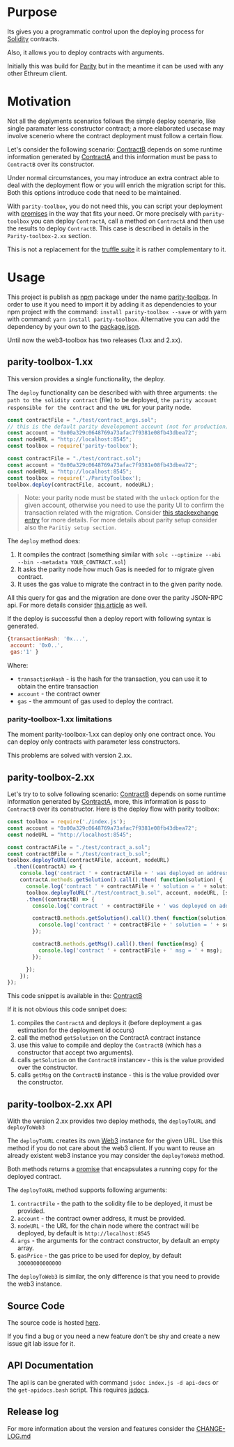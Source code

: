 # Purpose

Its gives you a programmatic control upon the deploying process for [Solidity](https://solidity.readthedocs.io/en/v0.4.21/index.html) contracts.

Also, it  allows you to deploy contracts with arguments.

Initially this was build for [Parity](https://www.parity.io/) but in the meantime it can be used with any other Ethreum client.

# Motivation

Not all the deplyments scenarios follows the simple deploy scenario,
like single paramater less constructor contract;
a more elaborated usecase may involve scenerio where the contract deployment must
follow a certain flow.


Let's consider the following scenario: [ContractB](https://github.com/norgoci/parity-toolbox/blob/master/test/contract_b.sol)
depends on some runtime information generated by [ContractA](https://github.com/norgoci/parity-toolbox/blob/master/test/contract_a.sol)
and this information must be pass to `ContractB` over its constructor.

Under normal circumstances, you may introduce an extra contract able to deal with
the deployment flow or you will enrich the migration script for this.
Both this options introduce code that need to be maintained.

With `parity-toolbox`, you do not need this, you can script your deployment with
[promises](https://developer.mozilla.org/en-US/docs/Web/JavaScript/Guide/Using_promises)
in the way that fits your need. Or more precisely with `parity-toolbox` you can deploy `ContractA`,
call a method on `ContractA` and then use the results to deploy `ContractB`. This case is described
in details in the `Parity-toolbox-2.xx` section.

This is not a replacement for the [truffle suite](https://truffleframework.com/) it is rather complementary to it.


# Usage

This project is publish as [npm](https://www.npmjs.com/) package under the name
[parity-toolbox](https://www.npmjs.com/package/parity-toolbox).
In order to use it  you need to import it by adding it as dependencies to your
npm project with the command: `install parity-toolbox --save`
or with yarn with command: `yarn install parity-toolbox`.
Alternative you can add the dependency by your own to the
[package.json](./package.json).


Until now the web3-toolbox has two releases (1.xx and 2.xx).


## parity-toolbox-1.xx

This version provides a single functionality, the deploy.

The `deploy` functionality can be described with  with three arguments:
`the path to the solidity contract` (file) to be deployed,
`the parity account responsible for the contract` and `the URL` for your parity node.

```javascript
const contractFile = "./test/contract_args.sol";
// this is the default parity developement account (not for production)
const account = "0x00a329c0648769a73afac7f9381e08fb43dbea72";
const nodeURL = "http://localhost:8545";
const toolbox = require('parity-toolbox');

const contractFile = "./test/contract.sol";
const account = "0x00a329c0648769a73afac7f9381e08fb43dbea72";
const nodeURL = "http://localhost:8545";
const toolbox = require('./ParityToolbox');
toolbox.deploy(contractFile, account, nodeURL);
```
> Note: your parity node must be stated with the `unlock` option for the given
account, otherwise you need to use the parity UI to confirm the transaction
related with the migration.
Consider [this stackexchange entry](https://ethereum.stackexchange.com/questions/15467/custom-parity-signer-programmatically-unlock-accounts-for-a-certain-time) for more details.
For more details about parity setup consider also the `Paritiy setup section`.

The `deploy` method does:
1. It compiles the contract (something similar with `solc --optimize --abi --bin --metadata YOUR_CONTRACT.sol`)
2. It asks the parity node how much Gas is needed for to migrate given contract.
3. It uses the gas value to migrate the contract in to the given parity node.

All this query for gas and the migration are done over the parity JSON-RPC api.
For more details consider [this article](https://wiki.parity.io/Smart-Contracts)
as well.

If the deploy is successful then a deploy report with following syntax is generated.

```javascript
{transactionHash: '0x...',
 account: '0x0..',
 gas:'1' }
```

Where:
* `transactionHash` - is the hash for the transaction, you can use it to obtain the entire transaction
* `account` - the contract owner
* `gas` - the ammount of gas used to deploy the contract.

### parity-toolbox-1.xx limitations

The moment parity-toolbox-1.xx can deploy only one contract once.
You can deploy only contracts with parameter less constructors.

This problems are solved with version 2.xx.


## parity-toolbox-2.xx

Let's try to to solve following scenario:
[ContractB](https://github.com/norgoci/parity-toolbox/blob/master/test/contract_b.sol)
 depends on some runtime information generated by [ContractA](https://github.com/norgoci/parity-toolbox/blob/master/test/contract_a.sol),
more, this information is pass to `ContractB` over its constructor.
Here is the deploy flow with parity toolbox:

```javascript
const toolbox = require('./index.js');
const account = "0x00a329c0648769a73afac7f9381e08fb43dbea72";
const nodeURL = "http://localhost:8545";

const contractAFile = "./test/contract_a.sol";
const contractBFile = "./test/contract_b.sol";
toolbox.deployToURL(contractAFile, account, nodeURL)
  .then((contractA) => {
    console.log('contract ' + contractAFile + ' was deployed on address:' + contractA.options.address);
    contractA.methods.getSolution().call().then( function(solution) {
      console.log('contract ' + contractAFile + ' solution = ' + solution);
      toolbox.deployToURL("./test/contract_b.sol", account, nodeURL, [solution, 'test'])
      .then((contractB) => {
        console.log('contract ' + contractBFile + ' was deployed on address:' + contractB.options.address);

        contractB.methods.getSolution().call().then( function(solution) {
          console.log('contract ' + contractBFile + ' solution = ' + solution);
        });

        contractB.methods.getMsg().call().then( function(msg) {
          console.log('contract ' + contractBFile + ' msg = ' + msg);
        });

      });
    });
});
```
This code snippet is available in the: [ContractB](https://github.com/norgoci/parity-toolbox/blob/master/test/deployflow.js)

If it is not obvious this code snnipet does:
1. compiles the `ContractA` and deploys it (before deployment a gas estimation for the deployment id occurs)
2. call the method `getSolution` on the ContractA contract instance
3. use this value to compile and deploy the `ContractB` (which has a constructor that accept two arguments).
4. calls `getSolution` on the `ContractB` instancev - this is the value provided over the constructor.
5. calls `getMsg` on the `ContractB` instance  - this is the value provided over the constructor.


## parity-toolbox-2.xx API 

With the version 2.xx provides two deploy methods, the `deployToURL` and `deployToWeb3`


The `deployToURL` creates its own [Web3](https://web3js.readthedocs.io/en/1.0/getting-started.html) instance for the given URL.
Use this method if you do not care about the web3 client. If you want to reuse an already existent web3 instance you may
 consider the `deployToWeb3` method.
 
Both methods returns a [promise](https://developer.mozilla.org/en-US/docs/Web/JavaScript/Reference/Global_Objects/Promise)
that encapsulates a running copy for the deployed contract.


The `deployToURL` method supports following arguments:

1. `contractFile` - the path to the solidity file to be deployed, it must be provided.
2. `account` - the contract owner address, it must be provided.
3. `nodeURL` - the URL for the chain node where the contract will be deployed, by default is `http://localhost:8545`
4. `args` - the arguments for the contract constructor, by default an empty array.
5. `gasPrice` - the gas price to be used for deploy, by default `30000000000000`


The `deployToWeb3` is similar, the only difference is that you need to provide the web3 instance.

## Source Code

The source code is hosted [here](https://github.com/norgoci/parity-toolbox).

If you find a bug or you need a new feature don't be shy and create a new issue git lab issue for it.

## API Documentation

The api is can be gnerated with command `jsdoc index.js -d api-docs` or the `get-apidocs.bash` script.
This requires [jsdocs](https://www.npmjs.com/package/jsdoc).

## Release log

For more information about the version and features consider the [CHANGE-LOG.md](https://github.com/norgoci/parity-toolbox/blob/master/CHANGE-LOG.md)
